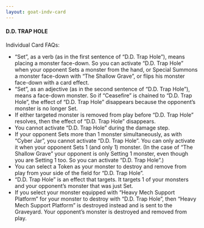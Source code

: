 ```yaml
---
layout: goat-indv-card
---
```


#### D.D. TRAP HOLE

Individual Card FAQs:

*   “Set”, as a verb (as in the first sentence of “D.D. Trap Hole”), means placing a monster face-down. So you can activate “D.D. Trap Hole” when your opponent Sets a monster from the hand, or Special Summons a monster face-down with “The Shallow Grave”, or flips his monster face-down with a card effect.
*   “Set”, as an adjective (as in the second sentence of “D.D. Trap Hole”), means a face-down monster. So if “Ceasefire” is chained to “D.D. Trap Hole”, the effect of “D.D. Trap Hole” disappears because the opponent’s monster is no longer Set.
*   If either targeted monster is removed from play before “D.D. Trap Hole” resolves, then the effect of “D.D. Trap Hole” disappears.
*   You cannot activate “D.D. Trap Hole” during the damage step.
*   If your opponent Sets more than 1 monster simultaneously, as with “Cyber Jar”, you cannot activate “D.D. Trap Hole”. You can only activate it when your opponent Sets 1 (and only 1) monster. (In the case of “The Shallow Grave” your opponent is only Setting 1 monster, even though you are Setting 1 too. So you can activate “D.D. Trap Hole”.)
*   You can select a Token as your monster to destroy and remove from play from your side of the field for “D.D. Trap Hole”.
*   “D.D. Trap Hole” is an effect that targets. It targets 1 of your monsters and your opponent’s monster that was just Set.
*   If you select your monster equipped with “Heavy Mech Support Platform” for your monster to destroy with “D.D. Trap Hole”, then “Heavy Mech Support Platform” is destroyed instead and is sent to the Graveyard. Your opponent’s monster is destroyed and removed from play.